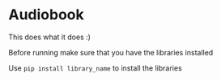 # Audiobook

This does what it does :)

Before running make sure that you have the libraries installed

Use ```pip install library_name``` to install the libraries
